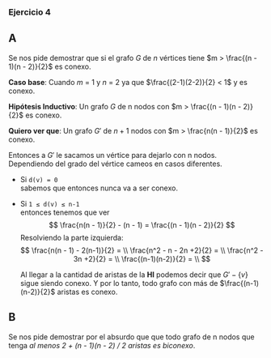 ### Ejercicio 4

A
-
Se nos pide demostrar que si el grafo $G$ de $n$ vértices tiene $m > \frac{(n - 1)(n - 2)}{2}$ es conexo.

**Caso base**: Cuando $m$ = 1 y $n$ = 2 ya que $\frac{(2-1)(2-2)}{2} < 1$ y es conexo.

**Hipótesis Inductivo**: Un grafo $G$ de n nodos con $m > \frac{(n - 1)(n - 2)}{2}$ es conexo.

**Quiero ver que**: Un grafo $G'$ de $n+1$ nodos con $m > \frac{n(n - 1)}{2}$ es conexo.

Entonces a $G'$ le sacamos un vértice para dejarlo con n nodos. Dependiendo del grado del vértice cameos en casos diferentes.

- Si `d(v) = 0`\
    sabemos que entonces nunca va a ser conexo.

- Si `1 ≤ d(v) ≤ n-1`\
    entonces tenemos que ver
    $$
    \frac{n(n - 1)}{2} - (n - 1) = \frac{(n - 1)(n - 2)}{2}
    $$
    Resolviendo la parte izquierda:
    $$
    \frac{n(n - 1) - 2(n-1)}{2} = \\
    \frac{n^2 - n - 2n +2}{2} = \\
    \frac{n^2 - 3n +2}{2} = \\
    \frac{(n-1)(n-2)}{2} = \\
    $$

    Al llegar a la cantidad de aristas de la **HI** podemos decir que $G' - \{v\}$ sigue siendo conexo. Y por lo tanto, todo grafo con más de $\frac{(n-1)(n-2)}{2}$ aristas es conexo. 

B
-
Se nos pide demostrar por el absurdo que que todo grafo de n nodos que tenga _al menos 2 + (n - 1)(n - 2) / 2 aristas es biconexo_.
